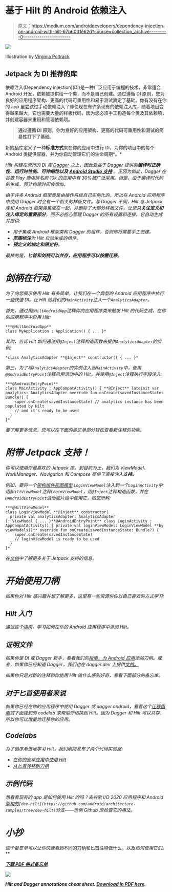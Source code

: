 # 基于 Hilt 的 Android 依赖注入

> 原文：<https://medium.com/androiddevelopers/dependency-injection-on-android-with-hilt-67b6031e62d?source=collection_archive---------0----------------------->

![](img/859499c14f0c0376a98497b2190e4e14.png)

Illustration by [Virginia Poltrack](https://twitter.com/VPoltrack)

## Jetpack 为 DI 推荐的库

依赖注入(Dependency injection)(DI)是一种广泛应用于编程的技术，非常适合 Android 开发，依赖被提供给一个类，而不是自己创建。通过遵循 DI 原则，您为良好的应用程序架构、更高的代码可重用性和易于测试奠定了基础。你有没有在你的 app 里尝试过手动依赖注入？即使现在有许多现有的依赖注入库，随着项目变得越来越大，它也需要大量的样板代码，因为您必须手工构造每个类及其依赖项，并创建容器来重用和管理依赖项。

> **通过遵循 DI 原则，你为良好的应用架构、更高的代码可重用性和测试的简易性打下了基础**。

新的[柄](https://developer.android.com/training/dependency-injection/hilt-android)库定义了一种**标准方式**来在你的应用中进行 DI，为你的项目中的每个 Android 类提供容器，并为你自动管理它们的生命周期*。*

*Hilt 构建在流行的 DI 库 [Dagger](https://developer.android.com/training/dependency-injection/dagger-basics) 之上，因此受益于 Dagger 提供的**编译时正确性、运行时性能、可伸缩性以及** [**Android Studio 支持**](/androiddevelopers/dagger-navigation-support-in-android-studio-49aa5d149ec9) 。正因为如此，Dagger 在谷歌 Play 商店排名前 10k 的应用中有 30%被广泛采用。但是，由于编译时代码的生成，预计构建时间会增加。*

*由于许多 Android 框架类是由操作系统自己实例化的，所以在 Android 应用程序中使用 Dagger 时会有一个相关的样板文件。与 Dagger 不同，Hilt 与 Jetpack 库和 Android 框架类集成在一起，并删除了大部分样板文件，让您**只关注定义和注入绑定的重要部分**，而不必担心管理 Dagger 的所有设置和连接。它自动生成并提供:*

*   *用于集成 Android 框架类和 Dagger 的组件，否则你将需要手工创建。*
*   ***范围标注**为 Hilt 自动生成的组件。*
*   ***预定义的绑定和限定符**。*

*最棒的是，**匕首和剑柄可以共存，应用程序可以按需迁移**。*

# *剑柄在行动*

*为了向您展示使用 Hilt 有多简单，让我们在一个典型的 Android 应用程序中执行一些快速 DI。让 Hilt 给我们的`MainActivity`注入一个`AnalyticsAdapter`。*

*首先，通过用`@HiltAndroidApp`注释你的应用程序类来触发 Hilt 的代码生成，在你的应用程序中启用 Hilt:*

```
***@HiltAndroidApp**
class MyApplication : Application() { ... }*
```

*其次，告诉 Hilt 如何通过用`@Inject`注释构造函数来提供`AnalyticsAdapter`的实例:*

```
*class AnalyticsAdapter **@Inject** constructor() { ... }*
```

*第三，为了将`AnalyticsAdapter`的实例注入到`MainActivity`中，使用`@AndroidEntryPoint`注释启用活动中的 Hilt，并使用`@Inject`注释执行字段注入:*

```
***@AndroidEntryPoint**
class MainActivity : AppCompatActivity() { **@Inject** lateinit var analytics: AnalyticsAdapter override fun onCreate(savedInstanceState: Bundle?) {
    super.onCreate(savedInstanceState) // analytics instance has been populated by Hilt
    // and it's ready to be used
  }
}*
```

*要了解更多信息，您可以在下面的备忘单部分轻松查看新注释的功能。*

# *附带 Jetpack 支持！*

*你可以使用你最喜欢的 Jetpack 库。到目前为止，我们为 ViewModel、WorkManager、Navigation 和 Compose 提供了直接注入**支持。***

*例如，要将一个[架构组件视图模型](https://developer.android.com/topic/libraries/architecture/viewmodel) `LoginViewModel`注入到一个`LoginActivity`中:用`@HiltViewModel`注释`LoginViewModel`，用`@Inject`注释构造函数，并在`@AndroidEntryPoint`活动或片段中使用它，如您所料:*

```
***@HiltViewModel**
class LoginViewModel **@Inject** constructor(
  private val analyticsAdapter: AnalyticsAdapter
): ViewModel { ... }**@AndroidEntryPoint** class LoginActivity : AppCompatActivity() { private val loginViewModel: LoginViewModel **by viewModels()** override fun onCreate(savedInstanceState: Bundle?) {
    super.onCreate(savedInstanceState)
    // loginViewModel is ready to be used
  }
}*
```

*在[文档](https://developer.android.com/training/dependency-injection/hilt-jetpack)中了解更多关于 Jetpack 支持的信息。*

# *开始使用刀柄*

*如果你对 Hilt 感兴趣并想了解更多，这里有一些资源供你以自己喜欢的方式学习:*

## *Hilt 入门*

*通过这个[指南](https://developer.android.com/training/dependency-injection/hilt-android#setup)，学习如何在你的 Android 应用程序中添加 Hilt。*

## *证明文件*

*如果你是 DI 或 Dagger 新手，看看我们的[指南，为 Android 应用](https://developer.android.com/training/dependency-injection/hilt-android)添加刀柄。或者，如果你已经知道 Dagger，我们也在 dagger.dev 上提供[文档。](https://dagger.dev/hilt)*

*如果你只是对新的注释和你能用 Hilt 做什么感到好奇，看看下面部分的备忘单。*

## *对于匕首使用者来说*

*如果你已经在你的应用程序中使用 Dagger 或 dagger.android，看看这个[迁移指南](https://dagger.dev/hilt/migration-guide)或下面提到的 codelab 来帮助你切换到 Hilt。因为 Dagger 和 Hilt 可以共存，所以你可以增量地迁移你的应用。*

## *Codelabs*

*为了循序渐进地学习 Hilt，我们刚刚发布了两个代码实验室:*

*   *[在你的安卓应用中使用 Hilt](https://codelabs.developers.google.com/codelabs/android-hilt)*
*   *[从匕首转移到刀柄](https://codelabs.developers.google.com/codelabs/android-dagger-to-hilt)*

## *示例代码*

*想看看现有的 app 是如何使用 Hilt 的吗？去谷歌 I/O 2020 应用程序和 Android [架构的](https://github.com/android/architecture-samples/tree/dev-hilt)`[dev-hilt](https://github.com/android/architecture-samples/tree/dev-hilt)`分支——示例 Github 库检查它的用法。*

# *小抄*

*这个备忘单可以让你快速看到*不同的刀柄和匕首注释做什么，以及*如何使用它们。***

***[**下载 PDF 格式备忘单**](https://developer.android.com/images/training/dependency-injection/hilt-annotations.pdf)***

***![](img/66533780e3358d5805c138c74b74ea28.png)***

***Hilt and Dagger annotations cheat sheet. [Download in PDF here](https://developer.android.com/images/training/dependency-injection/hilt-annotations.pdf).***